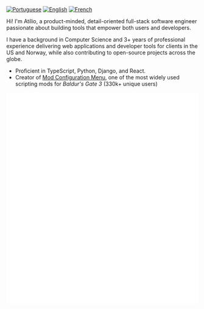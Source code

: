 [![Portuguese](https://img.shields.io/badge/Portuguese-Native-brightgreen)](https://github.com/AtilioA)
[![English](https://img.shields.io/badge/English-C2-green)](https://github.com/AtilioA)
[![French](https://img.shields.io/badge/French-B1-yellow)](https://github.com/AtilioA)

Hi! I'm Atílio, a product-minded, detail-oriented full-stack software engineer passionate about building tools that empower both users and developers.

I have a background in Computer Science and 3+ years of professional experience delivering web applications and developer tools for clients in the US and Norway, while also contributing to open-source projects across the globe.
- Proficient in TypeScript, Python, Django, and React.
- Creator of [Mod Configuration Menu](https://www.nexusmods.com/baldursgate3/mods/9162), one of the most widely used scripting mods for *Baldur's Gate 3* (330k+ unique users)

[![Metrics](https://github.com/AtilioA/AtilioA/blob/master/github-metrics.svg)](https://github.com/AtilioA)
